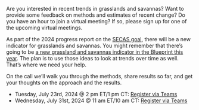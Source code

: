 Are you interested in recent trends in grasslands and savannas? Want to provide some feedback on methods and estimates of recent change? Do you have an hour to join a virtual meeting? If so, please sign up for one of the upcoming virtual meetings. 

As part of the 2024 progress report on the [SECAS goal](https://secassoutheast.org/our-goal), there will be a new indicator for grasslands and savannas. You might remember that there’s going to be [a new grassland and savannas indicator in the Blueprint this year](https://secassoutheast.org/2024/03/26/The-plan-for-the-2024-Southeast-Conservation-Blueprint.html). The plan is to use those ideas to look at trends over time as well. That’s where we need your help. 

On the call we’ll walk you through the methods, share results so far, and get your thoughts on the approach and the results. 

- Tuesday, July 23rd, 2024 @ 2 pm ET/1 pm CT: [Register via Teams](https://events.gcc.teams.microsoft.com/event/db169e92-dd0a-479c-b7bf-9584629e1561@0693b5ba-4b18-4d7b-9341-f32f400a5494)
- Wednesday, July 31st, 2024 @ 11 am ET/10 am CT: [Register via Teams](https://events.gcc.teams.microsoft.com/event/6e564425-3992-4634-a352-dd9c09af85c5@0693b5ba-4b18-4d7b-9341-f32f400a5494)